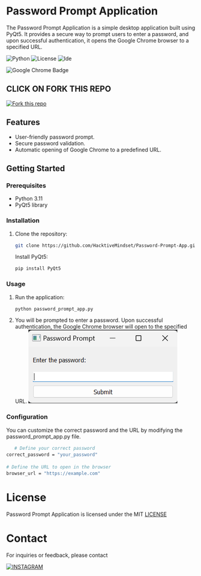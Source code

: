 # Password Prompt Application

The Password Prompt Application is a simple desktop application built using PyQt5. It provides a secure way to prompt users to enter a password, and upon successful authentication, it opens the Google Chrome browser to a specified URL.

![Python](https://img.shields.io/badge/Python-3.11-blue.svg)
![License](https://img.shields.io/badge/License-MIT-yellow.svg)
![Ide](https://img.shields.io/badge/PyCharm-000000.svg?&style=for-the-badge&logo=PyCharm&logoColor=white)

![Google Chrome Badge](https://img.shields.io/badge/Google%20Chrome-4285F4?logo=googlechrome&logoColor=FFA500&style=for-the-badge)
## CLICK ON FORK THIS REPO

[![Fork this repo](https://img.shields.io/badge/Fork%20this%20repo-%E2%86%92-blue.svg)](https://github.com/HacktiveMindset/Password-Prompt-App/fork)

## Features

- User-friendly password prompt.
- Secure password validation.
- Automatic opening of Google Chrome to a predefined URL.

## Getting Started

### Prerequisites

- Python 3.11
- PyQt5 library

### Installation

1. Clone the repository:
   ```bash
   git clone https://github.com/HacktiveMindset/Password-Prompt-App.git
   ```
   Install PyQt5:
   ```bash
   pip install PyQt5
   ```
### Usage

1. Run the application:
   ```bash
   python password_prompt_app.py
   ```
2. You will be prompted to enter a password. Upon successful authentication, the Google Chrome browser will open to the specified URL.
  ![img.png](img.png)
### Configuration

You can customize the correct password and the URL by modifying the password_prompt_app.py file.
```bash
   # Define your correct password
correct_password = "your_password"

# Define the URL to open in the browser
browser_url = "https://example.com"

   ```
# License

Password Prompt Application is licensed under the MIT [LICENSE](https://github.com/HacktiveMindset/Password-Prompt-App/blob/main/LICENSE)

# Contact

For inquiries or feedback, please contact

[![INSTAGRAM](https://img.shields.io/badge/Instagram-E4405F?style=for-the-badge&logo=instagram&logoColor=white)](https://www.instagram.com/piyush.mujmule)
